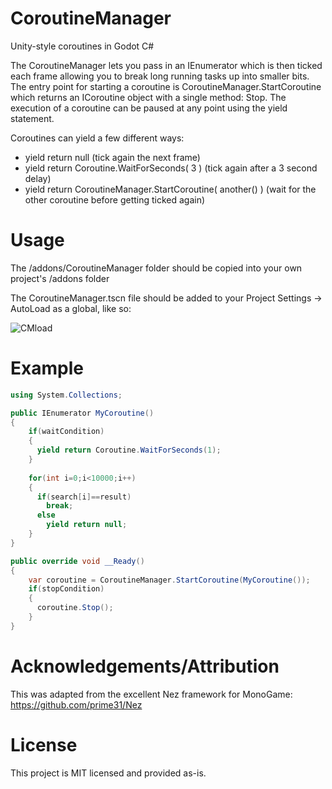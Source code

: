 # CoroutineManager

Unity-style coroutines in Godot C#

The CoroutineManager lets you pass in an IEnumerator which is then ticked each frame allowing you to break long running tasks up into smaller bits. The entry point for starting a coroutine is CoroutineManager.StartCoroutine which returns an ICoroutine object with a single method: Stop. The execution of a coroutine can be paused at any point using the yield statement. 

Coroutines can yield a few different ways:
- yield return null (tick again the next frame)
- yield return Coroutine.WaitForSeconds( 3 ) (tick again after a 3 second delay)
- yield return CoroutineManager.StartCoroutine( another() ) (wait for the other coroutine before getting ticked again)

# Usage

The /addons/CoroutineManager folder should be copied into your own project's /addons folder

The CoroutineManager.tscn file should be added to your Project Settings -> AutoLoad as a global, like so:

![CMload](https://user-images.githubusercontent.com/61599196/151710358-1330b879-31dc-4814-a1c7-6350bc1568b9.png)

# Example
```C#
using System.Collections;

public IEnumerator MyCoroutine()
{
    if(waitCondition)
    {
      yield return Coroutine.WaitForSeconds(1);
    }
    
    for(int i=0;i<10000;i++)
    {
      if(search[i]==result)
        break;
      else
        yield return null;
    }
}

public override void __Ready()
{
    var coroutine = CoroutineManager.StartCoroutine(MyCoroutine());
    if(stopCondition)
    {
      coroutine.Stop();
    }
}
```

# Acknowledgements/Attribution

This was adapted from the excellent Nez framework for MonoGame: https://github.com/prime31/Nez

# License

This project is MIT licensed and provided as-is.
